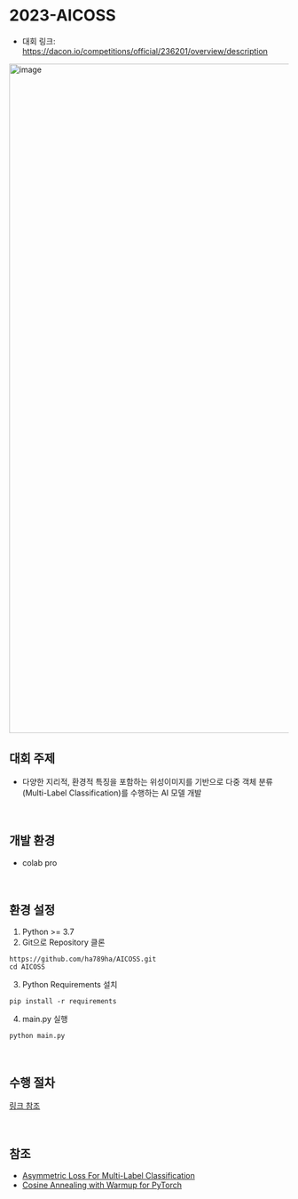 # 2023-AICOSS
 - 대회 링크: https://dacon.io/competitions/official/236201/overview/description
<img width="1205" alt="image" src="https://github.com/ha789ha/AICOSS/assets/108510929/ddca8ddf-6bff-4eee-90f8-d4e671602639">

<br>

## 대회 주제
- 다양한 지리적, 환경적 특징을 포함하는 위성이미지를 기반으로 다중 객체 분류(Multi-Label Classification)를 수행하는 AI 모델 개발
<br>

## 개발 환경
- colab pro

<br>

## 환경 설정
1. Python >= 3.7
2. Git으로 Repository 클론
```shell
https://github.com/ha789ha/AICOSS.git
cd AICOSS
```
3. Python Requirements 설치
```shell
pip install -r requirements
```
4. main.py 실행
```shell
python main.py
```  
<br>

## 수행 절차
[링크 참조](https://ha789ha.tistory.com/)

<br>

## 참조
- [Asymmetric Loss For Multi-Label Classification](https://github.com/Alibaba-MIIL/ASL)
- [Cosine Annealing with Warmup for PyTorch](https://github.com/katsura-jp/pytorch-cosine-annealing-with-warmup)
